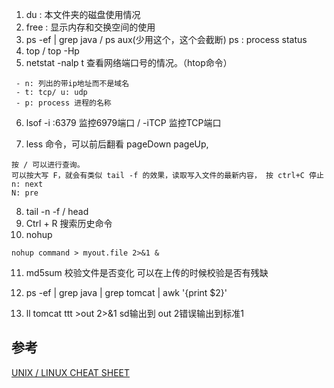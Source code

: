 
1. du : 本文件夹的磁盘使用情况
2.  free : 显示内存和交换空间的使用
3. ps -ef | grep java  / ps aux(少用这个，这个会截断) ps : process status
4. top / top -Hp 
5. netstat -nalp t 查看网络端口号的情况。（htop命令）
```
 - n: 列出的带ip地址而不是域名
 - t: tcp/ u: udp
 - p: process 进程的名称
```
6. lsof -i :6379 监控6979端口 / -iTCP 监控TCP端口

7. less 命令，可以前后翻看 pageDown pageUp,
```
按 / 可以进行查询。 
可以按大写 F，就会有类似 tail -f 的效果，读取写入文件的最新内容， 按 ctrl+C 停止
n: next
N: pre
```
8. tail -n -f / head
9. Ctrl + R 搜索历史命令
10. nohup
```
nohup command > myout.file 2>&1 &   
```

11. md5sum 校验文件是否变化 可以在上传的时候校验是否有残缺

12. ps -ef | grep java | grep tomcat | awk '{print $2}'

13. ll tomcat ttt >out 2>&1 sd输出到 out 2错误输出到标准1 

## 参考 
[UNIX / LINUX CHEAT SHEET](http://cheatsheetworld.com/programming/unix-linux-cheat-sheet/)